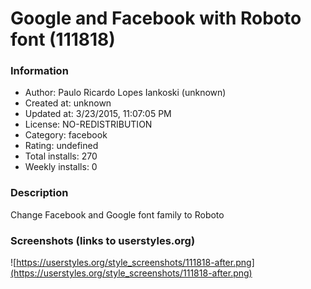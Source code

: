 # Google and Facebook with Roboto font (111818)

### Information
- Author: Paulo Ricardo Lopes Iankoski (unknown)
- Created at: unknown
- Updated at: 3/23/2015, 11:07:05 PM
- License: NO-REDISTRIBUTION
- Category: facebook
- Rating: undefined
- Total installs: 270
- Weekly installs: 0


### Description
Change Facebook and Google font family to Roboto


### Screenshots (links to userstyles.org)
![https://userstyles.org/style_screenshots/111818-after.png](https://userstyles.org/style_screenshots/111818-after.png)


